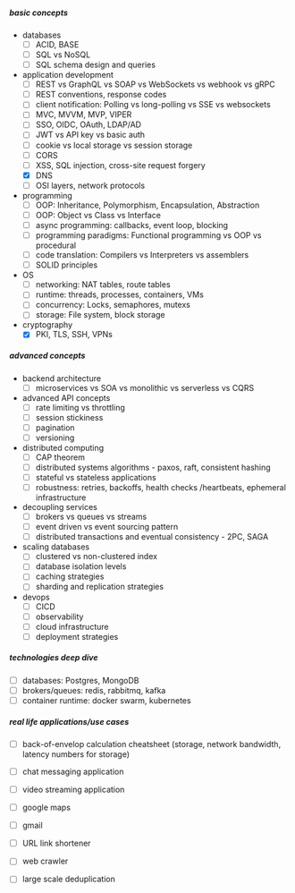 ##### basic concepts
- databases
	- [ ] ACID, BASE
	- [ ] SQL vs NoSQL
	- [ ] SQL schema design and queries
- application development
	- [ ] REST vs GraphQL vs SOAP vs WebSockets vs webhook vs gRPC
	- [ ] REST conventions, response codes
	- [ ] client notification: Polling vs long-polling vs SSE vs websockets
	- [ ] MVC, MVVM, MVP, VIPER
	- [ ] SSO, OIDC, OAuth, LDAP/AD
	- [ ] JWT vs API key vs basic auth
	- [ ] cookie vs local storage vs session storage
	- [ ] CORS
	- [ ] XSS, SQL injection, cross-site request forgery
	- [x] DNS
	- [ ] OSI layers, network protocols
- programming
	- [ ] OOP: Inheritance, Polymorphism, Encapsulation, Abstraction
	- [ ] OOP: Object vs Class vs Interface
	- [ ] async programming: callbacks, event loop, blocking
	- [ ] programming paradigms: Functional programming vs OOP vs procedural 
	- [ ] code translation: Compilers vs Interpreters vs assemblers
	- [ ] SOLID principles
- OS
	- [ ] networking: NAT tables, route tables
	- [ ] runtime: threads, processes, containers, VMs
	- [ ] concurrency: Locks, semaphores, mutexs
	- [ ] storage: File system, block storage
- cryptography
	- [x] PKI, TLS, SSH, VPNs
##### advanced concepts
- backend architecture
	- [ ] microservices vs SOA vs monolithic vs serverless vs CQRS
- advanced API concepts
	- [ ] rate limiting vs throttling
	- [ ] session stickiness
	- [ ] pagination
	- [ ] versioning
- distributed computing
	- [ ] CAP theorem
	- [ ] distributed systems algorithms - paxos, raft, consistent hashing
	- [ ] stateful vs stateless applications
	- [ ] robustness: retries, backoffs, health checks /heartbeats, ephemeral infrastructure
- decoupling services
	- [ ] brokers vs queues vs streams
	- [ ] event driven vs event sourcing pattern
	- [ ] distributed transactions and eventual consistency - 2PC, SAGA
- scaling databases
	- [ ] clustered vs non-clustered index
	- [ ] database isolation levels
	- [ ] caching strategies
	- [ ] sharding and replication strategies
- devops
	- [ ] CICD
	- [ ] observability
	- [ ] cloud infrastructure
	- [ ] deployment strategies

##### technologies deep dive
- [ ] databases: Postgres, MongoDB
- [ ] brokers/queues: redis, rabbitmq, kafka
- [ ] container runtime: docker swarm, kubernetes

##### real life applications/use cases
- [ ] back-of-envelop calculation cheatsheet (storage, network bandwidth, latency numbers for storage)
- [ ] chat messaging application
- [ ] video streaming application
- [ ] google maps
- [ ] gmail
- [ ] URL link shortener
- [ ] web crawler
- [ ] large scale deduplication

